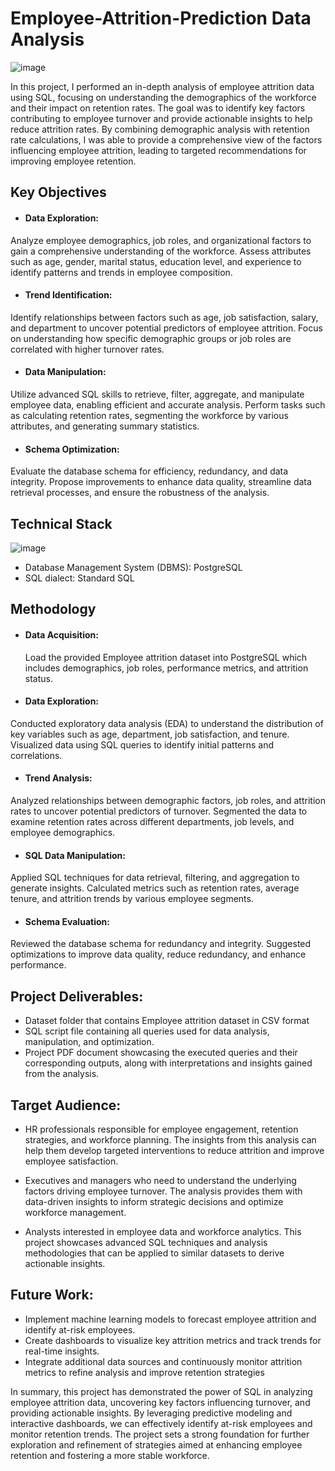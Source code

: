 # Employee-Attrition-Prediction Data Analysis 
![image](https://github.com/user-attachments/assets/3bfd351c-ffe7-4e9b-af14-13d18ac70cbb)


In this project, I performed an in-depth analysis of employee attrition data using SQL, focusing on understanding the demographics of the workforce and their impact on retention rates. The goal was to identify key factors contributing to employee turnover and provide actionable insights to help reduce attrition rates. By combining demographic analysis with retention rate calculations, I was able to provide a comprehensive view of the factors influencing employee attrition, leading to targeted recommendations for improving employee retention.

## Key Objectives 
 * #### Data Exploration:
Analyze employee demographics, job roles, and organizational factors to gain a comprehensive understanding of the workforce. Assess attributes such as age, gender, marital status, education level, and experience to identify patterns and trends in employee composition.

* #### Trend Identification:
Identify relationships between factors such as age, job satisfaction, salary, and department to uncover potential predictors of employee attrition. Focus on understanding how specific demographic groups or job roles are correlated with higher turnover rates.

* #### Data Manipulation:
Utilize advanced SQL skills to retrieve, filter, aggregate, and manipulate employee data, enabling efficient and accurate analysis. Perform tasks such as calculating retention rates, segmenting the workforce by various attributes, and generating summary statistics.

* #### Schema Optimization:
Evaluate the database schema for efficiency, redundancy, and data integrity. Propose improvements to enhance data quality, streamline data retrieval processes, and ensure the robustness of the analysis.
## Technical Stack
![image](https://github.com/user-attachments/assets/f25dff70-489c-46a4-b4d2-f6475e91c097)
* Database Management System (DBMS): PostgreSQL
* SQL dialect: Standard SQL
## Methodology
* #### Data Acquisition:
  Load the provided Employee attrition dataset into PostgreSQL which includes demographics, job roles, performance metrics, and attrition status.
* #### Data Exploration:
Conducted exploratory data analysis (EDA) to understand the distribution of key variables such as age, department, job satisfaction, and tenure.
Visualized data using SQL queries to identify initial patterns and correlations.
* #### Trend Analysis:
Analyzed relationships between demographic factors, job roles, and attrition rates to uncover potential predictors of turnover.
Segmented the data to examine retention rates across different departments, job levels, and employee demographics.
* #### SQL Data Manipulation:
Applied SQL techniques for data retrieval, filtering, and aggregation to generate insights.
Calculated metrics such as retention rates, average tenure, and attrition trends by various employee segments.
* #### Schema Evaluation:
Reviewed the database schema for redundancy and integrity.
Suggested optimizations to improve data quality, reduce redundancy, and enhance performance.
## Project Deliverables:
* Dataset folder that contains Employee attrition dataset in CSV format
* SQL script file containing all queries used for data analysis, manipulation, and optimization.
* Project PDF document showcasing the executed queries and their corresponding outputs, along with interpretations and insights gained from the analysis.

## Target Audience:
* HR professionals responsible for employee engagement, retention strategies, and workforce planning. The insights from this analysis can help them develop targeted interventions to reduce attrition and improve employee satisfaction.
* Executives and managers who need to understand the underlying factors driving employee turnover. The analysis provides them with data-driven insights to inform strategic decisions and optimize workforce management.

* Analysts interested in employee data and workforce analytics. This project showcases advanced SQL techniques and analysis methodologies that can be applied to similar datasets to derive actionable insights.
## Future Work:
* Implement machine learning models to forecast employee attrition and identify at-risk employees.
* Create dashboards to visualize key attrition metrics and track trends for real-time insights.
* Integrate additional data sources and continuously monitor attrition metrics to refine analysis and improve retention strategies

In summary, this project has demonstrated the power of SQL in analyzing employee attrition data, uncovering key factors influencing turnover, and providing actionable insights. By leveraging predictive modeling and interactive dashboards, we can effectively identify at-risk employees and monitor retention trends. The project sets a strong foundation for further exploration and refinement of strategies aimed at enhancing employee retention and fostering a more stable workforce.

